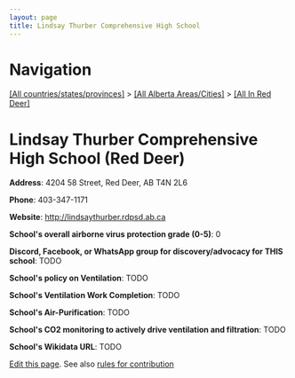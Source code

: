 ```yaml
---
layout: page
title: Lindsay Thurber Comprehensive High School
---
```

# Navigation

[[All countries/states/provinces]](../../..) > [[All Alberta Areas/Cities]](../..) > [[All In Red Deer]](..)

# Lindsay Thurber Comprehensive High School (Red Deer)

**Address**: 4204 58 Street, Red Deer, AB T4N 2L6

**Phone**: 403-347-1171

**Website**: <http://lindsaythurber.rdpsd.ab.ca>

**School's overall airborne virus protection grade (0-5)**: 0

**Discord, Facebook, or WhatsApp group for discovery/advocacy for THIS school**: TODO

**School's policy on Ventilation**: TODO

**School's Ventilation Work Completion**: TODO

**School's Air-Purification**: TODO

**School's CO2 monitoring to actively drive ventilation and filtration**: TODO

**School's Wikidata URL**: TODO


[Edit this page](https://github.com/ventilate-schools/AB/edit/main/./Red_Deer/Lindsay_Thurber_Comprehensive_High_School.md). See also [rules for contribution](../../../contribution-rules/)